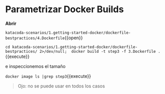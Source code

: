 # Parametrizar Docker Builds


**Abrir**


`katacoda-scenarios/1.getting-started-docker/dockerfile-bestpractices/4.Dockerfile`{{open}}


`cd katacoda-scenarios/1.getting-started-docker/dockerfile-bestpractices/ 2>/dev/null;  docker build -t step3 -f 3.Dockerfile .`{{execute}}

e inspeccionemos el tamaño

`docker image ls |grep step3`{{execute}}

> Ojo: no se puede usar en todos los casos